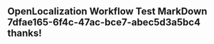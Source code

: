 <properties
ms.topic="hero-topic"
ms.test1="hero-topic"
ms.test2="test"/>


## OpenLocalization Workflow Test MarkDown 7dfae165-6f4c-47ac-bce7-abec5d3a5bc4 thanks!



<!--HONumber=Jul16_HO3-->


